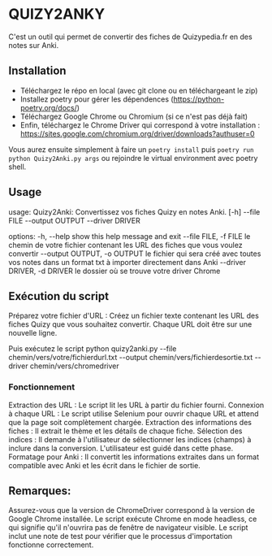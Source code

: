 # QUIZY2ANKY

C'est un outil qui permet de convertir des fiches de Quizypedia.fr en des notes sur Anki. 

## Installation

- Téléchargez le répo en local (avec git clone ou en téléchargeant le zip) 
- Installez poetry pour gérer les dépendences (https://python-poetry.org/docs/)
- Téléchargez Google Chrome ou Chromium (si ce n'est pas déjà fait)
- Enfin, téléchargez le Chrome Driver qui correspond à votre installation : https://sites.google.com/chromium.org/driver/downloads?authuser=0

Vous aurez ensuite simplement à faire un `poetry install` puis `poetry run python Quizy2Anki.py args` ou rejoindre le virtual environment avec poetry shell.

## Usage

usage: Quizy2Anki: Convertissez vos fiches Quizy en notes Anki. [-h] --file FILE --output OUTPUT --driver DRIVER

options:
  -h, --help            show this help message and exit
  --file FILE, -f FILE  le chemin de votre fichier contenant les URL des fiches que vous voulez convertir
  --output OUTPUT, -o OUTPUT
                        le fichier qui sera créé avec toutes vos notes dans un format txt à importer directement dans
                        Anki
  --driver DRIVER, -d DRIVER
                        le dossier où se trouve votre driver Chrome

## Exécution du script

Préparez votre fichier d'URL : Créez un fichier texte contenant les URL des fiches Quizy que vous souhaitez convertir. Chaque URL doit être sur une nouvelle ligne.

Puis exécutez le script
python quizy2anki.py --file chemin/vers/votre/fichierdurl.txt --output chemin/vers/fichierdesortie.txt --driver chemin/vers/chromedriver

### Fonctionnement

Extraction des URL : Le script lit les URL à partir du fichier fourni.
Connexion à chaque URL : Le script utilise Selenium pour ouvrir chaque URL et attend que la page soit complètement chargée.
Extraction des informations des fiches : Il extrait le thème et les détails de chaque fiche.
Sélection des indices : Il demande à l'utilisateur de sélectionner les indices (champs) à inclure dans la conversion. L'utilisateur est guidé dans cette phase.
Formatage pour Anki : Il convertit les informations extraites dans un format compatible avec Anki et les écrit dans le fichier de sortie.

## Remarques:

Assurez-vous que la version de ChromeDriver correspond à la version de Google Chrome installée.
Le script exécute Chrome en mode headless, ce qui signifie qu'il n'ouvrira pas de fenêtre de navigateur visible.
Le script inclut une note de test pour vérifier que le processus d'importation fonctionne correctement.
